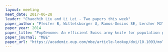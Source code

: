 ```yaml
---
layout: meeting
meet_date: 2017-06-28
leader: "Chaochih Liu and Li Lei - Two papers this week"
paper_author: "Pfeifer B, Wittelsbürger U, Ramos-Onsins SE, Lercher MJ"
paper_year: 2014
paper_title: "PopGenome: An efficient Swiss army knife for population genomic analyses in R"
paper_journal: "MBE"
paper_url: "https://academic.oup.com/mbe/article-lookup/doi/10.1093/molbev/msu136"
---
```

